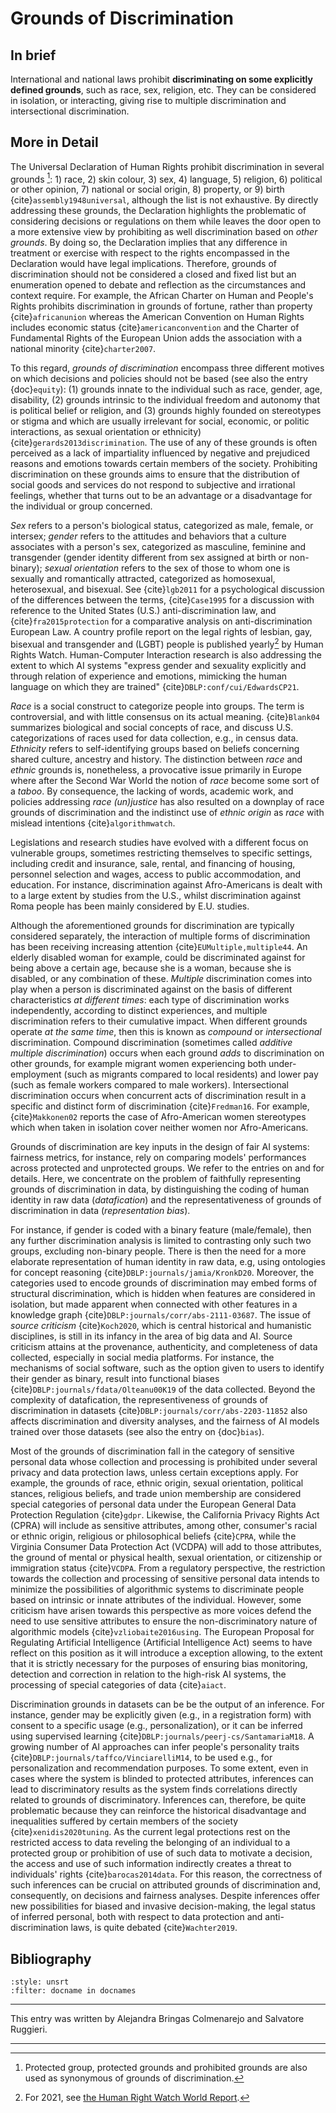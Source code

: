 # Grounds of Discrimination

## In brief

International and national laws prohibit **discriminating on some explicitly defined grounds**, such as race, sex, religion, etc. They can be considered in isolation, or interacting, giving rise to multiple discrimination and intersectional discrimination.

## More in Detail

The Universal Declaration of Human Rights prohibit discrimination in
several grounds [^declaration]: 1) race, 2) skin colour, 3) sex, 4) language, 5)
religion, 6) political or other opinion, 7) national or social origin,
8) property, or 9) birth {cite}`assembly1948universal`, although
the list is not exhaustive.
By directly addressing these grounds, the
Declaration highlights the problematic of considering decisions or
regulations on them while leaves the door open to a more extensive view
by prohibiting as well discrimination based on *other grounds*.
By doing so, the Declaration implies that any difference in treatment or exercise with respect to the rights encompassed in the Declaration would have legal implications.
Therefore, grounds of discrimination should not be considered a closed and fixed list but an enumeration opened to debate and reflection as the circumstances and context require.
For example, the African Charter on Human and People's Rights prohibits discrimination in grounds of fortune, rather than property {cite}`africanunion` whereas the American Convention on Human Rights includes economic status {cite}`americanconvention` and the Charter of Fundamental Rights of the European Union adds the association with a national minority {cite}`charter2007`.


To this regard, *grounds of discrimination* encompass three different
motives on which decisions and policies should not be based (see also
the entry {doc}`equity`): (1) grounds innate to the individual such as race, gender,
age, disability, (2) grounds intrinsic to the individual freedom and
autonomy that is political belief or religion, and (3) grounds highly
founded on stereotypes or stigma and which are usually irrelevant for
social, economic, or politic interactions, as sexual orientation or
ethnicity) {cite}`gerards2013discrimination`. The use of any of these
grounds is often perceived as a lack of impartiality influenced by
negative and prejudiced reasons and emotions towards certain members of
the society. Prohibiting discrimination on these grounds aims to ensure
that the distribution of social goods and services do not respond to
subjective and irrational feelings, whether that turns out to be an
advantage or a disadvantage for the individual or group concerned.

*Sex* refers to a person's biological status, categorized as male,
female, or intersex; *gender* refers to the attitudes and behaviors that
a culture associates with a person's sex, categorized as masculine,
feminine and transgender (gender identity different from sex assigned at
birth or non-binary); *sexual orientation* refers to the sex of those to
whom one is sexually and romantically attracted, categorized as
homosexual, heterosexual, and bisexual. See {cite}`lgb2011` for a
psychological discussion of the differences between the terms,
{cite}`Case1995` for a discussion with reference to the United States (U.S.)
anti-discrimination law, and {cite}`fra2015protection` for a comparative
analysis on anti-discrimination European Law. A country profile report
on the legal rights of lesbian, gay, bisexual and transgender and (LGBT)
people is published yearly[^lgbt] by Human Rights Watch. Human-Computer
Interaction research is also addressing the extent to which AI systems
"express gender and sexuality explicitly and through relation of
experience and emotions, mimicking the human language on which they are
trained" {cite}`DBLP:conf/cui/EdwardsCP21`.

*Race* is a social construct to categorize people into groups. The term
is controversial, and with little consensus on its actual meaning.
{cite}`Blank04` summarizes biological and social concepts of race,
and discuss U.S. categorizations of races used for data collection,
e.g., in census data. *Ethnicity* refers to self-identifying groups
based on beliefs concerning shared culture, ancestry and history. The
distinction between *race* and *ethnic* grounds is, nonetheless, a
provocative issue primarily in Europe where after the Second War World
the notion of *race* become some sort of a *taboo*. By consequence, the
lacking of words, academic work, and policies addressing *race
(un)justice* has also resulted on a downplay of race grounds of
discrimination and the indistinct use of *ethnic origin* as *race* with
mislead intentions {cite}`algorithmwatch`.

Legislations and research studies have evolved with a different focus on
vulnerable groups, sometimes restricting themselves to specific
settings, including credit and insurance, sale, rental, and financing of
housing, personnel selection and wages, access to public accommodation,
and education. For instance, discrimination against Afro-Americans is
dealt with to a large extent by studies from the U.S., whilst
discrimination against Roma people has been mainly considered by E.U.
studies.

Although the aforementioned grounds for discrimination are typically
considered separately, the interaction of multiple forms of
discrimination has been receiving increasing attention
{cite}`EUMultiple,multiple44`. An elderly disabled woman for example, could
be discriminated against for being above a certain age, because she is a
woman, because she is disabled, or any combination of these. *Multiple*
discrimination comes into play when a person is discriminated against on
the basis of different characteristics *at different times*: each type
of discrimination works independently, according to distinct
experiences, and multiple discrimination refers to their cumulative
impact. When different grounds operate *at the same time*, then this is
known as *compound* or *intersectional* discrimination. Compound
discrimination (sometimes called *additive multiple discrimination*)
occurs when each ground *adds* to discrimination on other grounds, for
example migrant women experiencing both under-employment (such as
migrants compared to local residents) and lower pay (such as female
workers compared to male workers). Intersectional discrimination occurs
when concurrent acts of discrimination result in a specific and distinct
form of discrimination {cite}`Fredman16`. For example, {cite}`Makkonen02` reports
the case of Afro-American women stereotypes which when taken in
isolation cover neither women nor Afro-Americans.

Grounds of discrimination are key inputs in the design of fair AI
systems: fairness metrics, for instance, rely on comparing models'
performances across protected and unprotected groups. We refer to the
entries on and for details. Here, we concentrate on the problem of
faithfully representing grounds of discrimination in data, by
distinguishing the coding of human identity in raw data (*datafication*)
and the representativeness of grounds of discrimination in data
(*representation bias*).

For instance, if gender is coded with a binary feature (male/female),
then any further discrimination analysis is limited to contrasting only
such two groups, excluding non-binary people. There is then the need for
a more elaborate representation of human identity in raw data, e.g,
using ontologies for concept reasoning {cite}`DBLP:journals/jamia/KronkD20`.
Moreover, the categories used to encode grounds of discrimination may
embed forms of structural discrimination, which is hidden when features
are considered in isolation, but made apparent when connected with other
features in a knowledge graph {cite}`DBLP:journals/corr/abs-2111-03687`. The
issue of *source criticism* {cite}`Koch2020`, which is central historical and
humanistic disciplines, is still in its infancy in the area of big data
and AI. Source criticism attains at the provenance, authenticity, and
completeness of data collected, especially in social media platforms.
For instance, the mechanisms of social software, such as the option
given to users to identify their gender as binary, result into
functional biases {cite}`DBLP:journals/fdata/Olteanu00K19` of the data
collected. Beyond the complexity of datafication, the representiveness
of grounds of discrimination in datasets
{cite}`DBLP:journals/corr/abs-2203-11852` also affects discrimination and
diversity analyses, and the fairness of AI models trained over those
datasets (see also the entry on {doc}`bias`).

Most of the grounds of discrimination fall in the category of sensitive
personal data whose collection and processing is prohibited under
several privacy and data protection laws, unless certain exceptions
apply. For example, the grounds of race, ethnic origin, sexual
orientation, political stances, religious beliefs, and trade union
membership are considered special categories of personal data under the
European General Data Protection Regulation {cite}`gdpr`. Likewise, the
California Privacy Rights Act (CPRA) will include as sensitive
attributes, among other, consumer's racial or ethnic origin, religious
or philosophical beliefs {cite}`CPRA`, while the Virginia Consumer Data
Protection Act (VCDPA) will add to those attributes, the ground of
mental or physical health, sexual orientation, or citizenship or
immigration status {cite}`VCDPA`. From a regulatory perspective, the
restriction towards the collection and processing of sensitive personal
data intends to minimize the possibilities of algorithmic systems to
discriminate people based on intrinsic or innate attributes of the
individual. However, some criticism have arisen towards this perspective
as more voices defend the need to use sensitive attributes to ensure the
non-discriminatory nature of algorithmic models {cite}`vzliobaite2016using`.
The European Proposal for Regulating Artificial Intelligence (Artificial
Intelligence Act) seems to have reflect on this position as it will
introduce a exception allowing, to the extent that it is strictly
necessary for the purposes of ensuring bias monitoring, detection and
correction in relation to the high-risk AI systems, the processing of
special categories of data {cite}`aiact`.

Discrimination grounds in datasets can be be the output of an inference.
For instance, gender may be explicitly given (e.g., in a registration
form) with consent to a specific usage (e.g., personalization), or it
can be inferred using supervised learning
{cite}`DBLP:journals/peerj-cs/SantamariaM18`. A growing number of AI
approaches can infer people's personality traits
{cite}`DBLP:journals/taffco/VinciarelliM14`, to be used e.g., for
personalization and recommendation purposes. To some extent, even in
cases where the system is blinded to protected attributes, inferences
can lead to discriminatory results as the system finds correlations
directly related to grounds of discriminatory. Inferences can,
therefore, be quite problematic because they can reinforce the
historical disadvantage and inequalities suffered by certain members of
the society {cite}`xenidis2020tuning`. As the current legal protections rest
on the restricted access to data reveling the belonging of an individual
to a protected group or prohibition of use of such data to motivate a
decision, the access and use of such information indirectly creates a
threat to individuals' rights {cite}`barocas2014data`. For this reason, the
correctness of such inferences can be crucial on attributed grounds of
discrimination and, consequently, on decisions and fairness analyses.
Despite inferences offer new possibilities for biased and invasive
decision-making, the legal status of inferred personal, both with
respect to data protection and anti-discrimination laws, is quite
debated {cite}`Wachter2019`.


## Bibliography

```{bibliography}
:style: unsrt
:filter: docname in docnames
```

---

This entry was written by Alejandra Bringas Colmenarejo and Salvatore Ruggieri.

---

[^declaration]: Protected group, protected grounds and prohibited grounds are also used as synonymous of grounds of discrimination.
[^lgbt]: For 2021, see <a href="https://www.hrw.org/video-photos/interactive/2021/04/23/country-profiles-sexual-orientation-and-gender-identity" target=_blank>the Human Right Watch World Report</a>.
